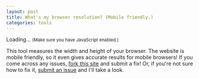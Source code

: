 ```yaml
---
layout: post
title: What's my browser resolution? (Mobile friendly.)
categories: tools
---
```


<div id="resolutionResult">Loading... <small>(Make sure you have JavaScript enabled.)</small></div>

This tool measures the width and height of your browser. The website is mobile friendly,
so it even gives accurate results for mobile browsers! If you come across any issues,
[fork this site](http://github.com/bfrohs/bfrohs.github.com/) and submit a fix! Or, if
you're not sure how to fix it, [submit an issue](http://github.com/bfrohs/bfrohs.github.com/issues/)
and I'll take a look.

<script>
function measureResolution(){
	// Create element
	var elt = document.createElement("div");
	// Set styles to stretch element to bounds of screen
	elt.style.position = "absolute";
	elt.style.top = "0";
	elt.style.bottom = "0";
	elt.style.left = "0";
	elt.style.right = "0";
	elt.style.zIndex = "-1";
	// Append element to body
	measureElt = document.body.appendChild(elt);
	// Measure element
	var width = measureElt.offsetWidth;
	var height = measureElt.offsetHeight;
	// Remove element
	measureElt.parentNode.removeChild(measureElt);
	// Update size
	document.getElementById("resolutionResult").innerHTML = "<p>Your browser is <strong>" + width + "px wide</strong> by <strong>" + height + "px tall</strong>.</p>";
	// Update on resize
	if (window.addEventListener) {
		window.addEventListener("resize", measureResolution, false);
	} else if (window.attachEvent) {
		window.attachEvent("onresize", measureResolution);
	} else {
		window["onresize"] = measureResolution;
	}
}
measureResolution();
</script>